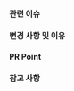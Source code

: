 #### 관련 이슈 <!-- #[issue_number] -->

#### 변경 사항 및 이유 <!-- 변경한 내용과 그 이유를 적어주세요. --> 

#### PR Point <!-- 리뷰어 분들이 집중적으로 보셨으면 하는 내용을 적어주세요 -->

#### 참고 사항 <!-- 참고할 사항이 있다면 적어주세요. -->
